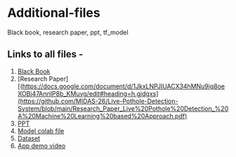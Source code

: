 # Additional-files
Black book, research paper, ppt, tf_model

## Links to all files - 
1. [Black Book](https://docs.google.com/document/d/1KqIDoRntxXaQcRfeV3il4fRcm-ujcTkW/edit)
2. [Research Paper][(https://docs.google.com/document/d/1JkxLNPJIUACX34hMNu9jq8oeXOBj47AnnIP8b_KMuvg/edit#heading=h.gjdgxs](https://github.com/MIDAS-26/Live-Pothole-Detection-System/blob/main/Research_Paper_Live%20Pothole%20Detection_%20A%20Machine%20Learning%20based%20Approach.pdf)
3. [PPT](https://www.canva.com/design/DAFh23bPoS4/gp7SLkshG0BQJ8BBAWeftw/edit?utm_content=DAFh23bPoS4&utm_campaign=designshare&utm_medium=link2&utm_source=sharebutton)
4. [Model colab file](https://colab.research.google.com/drive/1MqDkrn4iGU7Kb2aIuLSPx_zMLfsVWL4B#scrollTo=3hL2Iz5BB1qX)
5. [Dataset](https://drive.google.com/drive/folders/1TaIlbBf9fgHSeybrFrf3wXZOfmUk3Nz1?usp=share_link)
6. [App demo video](https://drive.google.com/file/d/1_LdZEJIHaZkljlwEClvQBDwnqmT55jbV/view)
